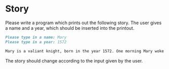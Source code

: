
# Story

Please write a program which prints out the following story. The user gives a name and a year, which should be inserted into the printout.

```markdown
Please type in a name: Mary
Please type in a year: 1572

Mary is a valiant knight, born in the year 1572. One morning Mary woke up to an awful racket: a dragon was approaching the village. Only Mary could save the village's residents.
```

The story should change according to the input given by the user.
